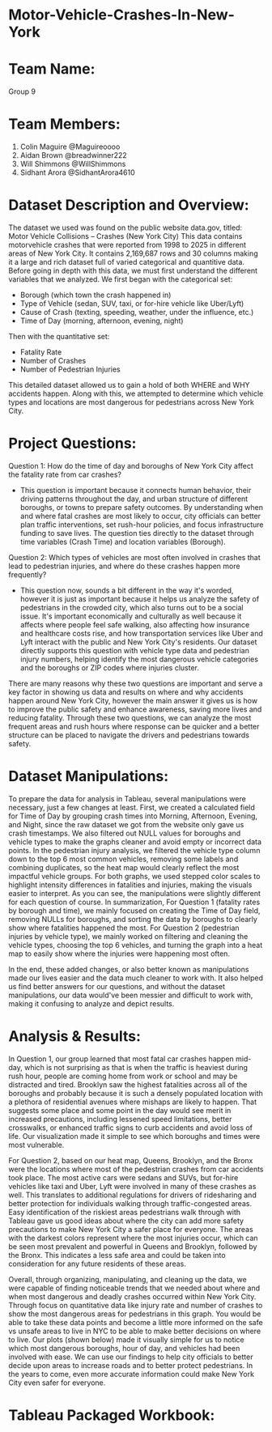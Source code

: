 # Motor-Vehicle-Crashes-In-New-York

# Team Name:
Group 9
# Team Members:
1. Colin Maguire @Maguireoooo
2. Aidan Brown @breadwinner222
3. Will Shimmons @WillShimmons
4. Sidhant Arora @SidhantArora4610
   
# Dataset Description and Overview:
The dataset we used was found on the public website data.gov, titled: Motor Vehicle Collisions – Crashes (New York City)
This data contains motorvehicle crashes that were reported from 1998 to 2025 in different areas of New York City. It contains 2,169,687 rows and 30 columns making it a large and rich dataset full of varied categorical and quantitive data. 
Before going in depth with this data, we must first understand the different variables that we analyzed. 
We first began with the categorical set: 
* Borough (which town the crash happened in)
* Type of Vehicle (sedan, SUV, taxi, or for-hire vehicle like Uber/Lyft)
* Cause of Crash (texting, speeding, weather, under the influence, etc.)
* Time of Day (morning, afternoon, evening, night)

Then with the quantitative set: 
* Fatality Rate 
* Number of Crashes
* Number of Pedestrian Injuries

This detailed dataset allowed us to gain a hold of both WHERE and WHY accidents happen. Along with this, we attempted to determine which vehicle types and locations are most dangerous for pedestrians across New York City.


# Project Questions:
Question 1: How do the time of day and boroughs of New York City affect the fatality rate from car crashes?

* This question is important because it connects human behavior, their driving patterns throughout the day, and urban structure of different boroughs, or towns to prepare safety outcomes. By understanding when and where fatal crashes are most likely to occur, city officials can better plan traffic interventions, set rush-hour policies, and focus infrastructure funding to save lives. The question ties directly to the dataset through time variables (Crash Time) and location variables (Borough).

Question 2: Which types of vehicles are most often involved in crashes that lead to pedestrian injuries, and where do these crashes happen more frequently?

* This question now, sounds a bit different in the way it's worded, however it is just as important because it helps us analyze the safety of pedestrians in the crowded city, which also turns out to be a social issue. It's important economically and culturally as well because it affects where people feel safe walking, also affecting how insurance and healthcare costs rise, and how transportation services like Uber and Lyft interact with the public and New York City's residents. Our dataset directly supports this question with vehicle type data and pedestrian injury numbers, helping identify the most dangerous vehicle categories and the boroughs or ZIP codes where injuries cluster.

There are many reasons why these two questions are important and serve a key factor in showing us data and results on where and why accidents happen around New York City, however the main answer it gives us is how to improve the public safety and enhance awareness, saving more lives and reducing fatality. Through these two questions, we can analyze the most frequent areas and rush hours where response can be quicker and a better structure can be placed to navigate the drivers and pedestrians towards safety.

# Dataset Manipulations:
To prepare the data for analysis in Tableau, several manipulations were necessary, just a few changes at least. First, we created a calculated field for Time of Day by grouping crash times into Morning, Afternoon, Evening, and Night, since the raw dataset we got from the website only gave us crash timestamps. We also filtered out NULL values for boroughs and vehicle types to make the graphs cleaner and avoid empty or incorrect data points. In the pedestrian injury analysis, we filtered the vehicle type column down to the top 6 most common vehicles, removing some labels and combining duplicates, so the heat map would clearly reflect the most impactful vehicle groups. For both graphs, we used stepped color scales to highlight intensity differences in fatalities and injuries, making the visuals easier to interpret. As you can see, the manipulations were slightly different for each question of course. In summarization, For Question 1 (fatality rates by borough and time), we mainly focused on creating the Time of Day field, removing NULLs for boroughs, and sorting the data by boroughs to clearly show where fatalities happened the most. For Question 2 (pedestrian injuries by vehicle type), we mainly worked on filtering and cleaning the vehicle types, choosing the top 6 vehicles, and turning the graph into a heat map to easily show where the injuries were happening most often.

In the end, these added changes, or also better known as manipulations made our lives easier and the data much cleaner to work with. It also helped us find better answers for our questions, and without the dataset manipulations, our data would've been messier and difficult to work with, making it confusing to analyze and depict results.


# Analysis & Results:
In Question 1, our group learned that most fatal car crashes happen mid-day, which is not surprising as that is when the traffic is heaviest during rush hour, people are coming home from work or school and may be distracted and tired. Brooklyn saw the highest fatalities across all of the boroughs and probably because it is such a densely populated location with a plethora of residential avenues where mishaps are likely to happen. That suggests some place and some point in the day would see merit in increased precautions, including lessened speed limitations, better crosswalks, or enhanced traffic signs to curb accidents and avoid loss of life. Our visualization made it simple to see which boroughs and times were most vulnerable. 

For Question 2, based on our heat map, Queens, Brooklyn, and the Bronx were the locations where most of the pedestrian crashes from car accidents took place. The most active cars were sedans and SUVs, but for-hire vehicles like taxi and Uber, Lyft were involved in many of these crashes as well. This translates to additional regulations for drivers of ridesharing and better protection for individuals walking through traffic-congested areas. Easy identification of the riskiest areas pedestrians walk through with Tableau gave us good ideas about where the city can add more safety precautions to make New York City a safer place for everyone. The areas with the darkest colors represent where the most injuries occur, which can be seen most prevalent and powerful in Queens and Brooklyn, followed by the Bronx. This indicates a less safe area and could be taken into consideration for any future residents of these areas.

Overall, through organizing, manipulating, and cleaning up the data, we were capable of finding noticeable trends that we needed about where and when most dangerous and deadly crashes occurred within New York City. Through focus on quantitative data like injury rate and number of crashes to show the most dangerous areas for pedestrians in this graph. You would be able to take these data points and become a little more informed on the safe vs unsafe areas to live in NYC to be able to make better decisions on where to live. Our plots (shown below) made it visually simple for us to notice which most dangerous boroughs, hour of day, and vehicles had been involved with ease. We can use our findings to help city officials to better decide upon areas to increase roads and to better protect pedestrians. In the years to come, even more accurate information could make New York City even safer for everyone.


# Tableau Packaged Workbook:

